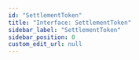 ```yaml
---
id: "SettlementToken"
title: "Interface: SettlementToken"
sidebar_label: "SettlementToken"
sidebar_position: 0
custom_edit_url: null
---
```


